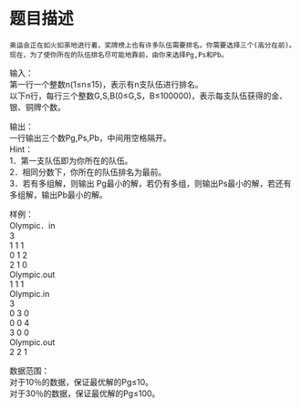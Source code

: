 # 题目描述


	奥运会正在如火如荼地进行着，奖牌榜上也有许多队伍需要排名。你需要选择三个(高分在前)。现在，为了使你所在的队伍排名尽可能地靠前，由你来选择Pg,Ps和Pb。
<p>
	输入：<br/>
第一行一个整数n(1≤n≤15)，表示有n支队伍进行排名。<br/>
以下n行，每行三个整数G,S,B(0≤G,S，B≤100000)，表示每支队伍获得的金、银、铜牌个数。
</p>
<p>
	输出：<br/>
一行输出三个数Pg,Ps,Pb，中间用空格隔开。<br/>
Hint：<br/>
1．第一支队伍即为你所在的队伍。<br/>
2．相同分数下，你所在的队伍排名为最前。<br/>
3．若有多组解，则输出 Pg最小的解，若仍有多组，则输出Ps最小的解，若还有多组解，输出Pb最小的解。
</p>
<p>
	样例：<br/>
Olympic．in<br/>
3<br/>
1 1 1<br/>
0 1 2<br/>
2 1 0<br/>
Olympic.out<br/>
1 1 1<br/>
Olympic.in<br/>
3<br/>
0 3 0<br/>
0 0 4<br/>
3 0 0<br/>
Olympic.out<br/>
2 2 1
</p>
<p>
	数据范围：<br/>
对于10％的数据，保证最优解的Pg≤10。<br/>
对于30％的数据，保证最优解的Pg≤100。
</p>
